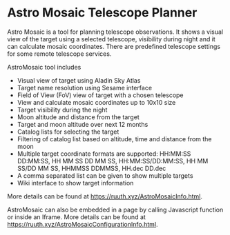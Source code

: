 # Astro Mosaic Telescope Planner

Astro Mosaic is a tool for planning telescope observations. It shows a visual view of the target using a selected telescope, 
visibility during night and it can calculate mosaic coordinates. There are predefined telescope settings for 
some remote telescope services. 

AstroMosaic tool includes 
- Visual view of target using Aladin Sky Atlas
- Target name resolution using Sesame interface
- Field of View (FoV) view of target with a chosen telescope
- View and calculate mosaic coordinates up to 10x10 size
- Target visibility during the night
- Moon altitude and distance from the target
- Target and moon altitude over next 12 months
- Catalog lists for selecting the target
- Filtering of catalog list based on altitude, time and distance from the moon
- Multiple target coordinate formats are supported:
    HH:MM:SS DD:MM:SS, HH MM SS DD MM SS, 
    HH:MM:SS/DD:MM:SS, HH MM SS/DD MM SS,
    HHMMSS DDMMSS, HH.dec DD.dec
- A comma separated list can be given to show multiple targets
- Wiki interface to show target information

More details can be found at https://ruuth.xyz/AstroMosaicInfo.html.

AstroMosaic can also be embedded in a page by calling Javascript function or inside an Iframe.
More details can be found at https://ruuth.xyz/AstroMosaicConfigurationInfo.html.
